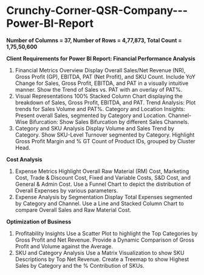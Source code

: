 # Crunchy-Corner-QSR-Company---Power-BI-Report
**Number of Columns = 37,
Number of Rows = 4,77,873,
Total Count =  1,75,50,600**

**Client Requirements for Power BI Report:
Financial Performance Analysis**
1. Financial Metrics Overview
Display Overall Sales/Net Revenue (NR), Gross Profit (GP), EBITDA, PAT (Net Profit), and SKU Count.
Include YoY Change for Sales, Gross Profit, EBITDA, and PAT in a visually intuitive manner.
Show the Trend of Sales vs. PAT with an overlay of PAT%.
2. Visual Representations
100% Stacked Column Chart displaying the breakdown of Sales, Gross Profit, EBITDA, and PAT.
Trend Analysis:
Plot trends for Sales Volume and PAT%.
Category and Location Insights:
Present overall Sales, segmented by Category and Location.
Channel-Wise Bifurcation:
Show Sales Bifurcation by different Sales Channels.
3. Category and SKU Analysis
Display Volume and Sales Trend by Category.
Show SKU-Level Turnover segmented by Category.
Highlight Gross Profit Margin and % GT Count of Product IDs, grouped by Cluster Head.

**Cost Analysis**
1. Expense Metrics
Highlight Overall Raw Material (RM) Cost, Marketing Cost, Trade & Discount Cost, Fixed and Variable Costs, S&D Cost, and General & Admin Cost.
Use a Funnel Chart to depict the distribution of Overall Expenses by various parameters.
2. Expense Analysis by Segmentation
Display Total Expenses segmented by Category and Channel.
Use a Line and Stacked Column Chart to compare Overall Sales and Raw Material Cost.

**Optimization of Business**
1. Profitability Insights
Use a Scatter Plot to highlight the Top Categories by Gross Profit and Net Revenue.
Provide a Dynamic Comparison of Gross Profit and Volume against the Average.
2. SKU and Category Analysis
Use a Matrix Visualization to show SKU Descriptions by Top Net Revenue.
Create a Treemap to show Highest Sales by Category and the % Contribution of SKUs.
